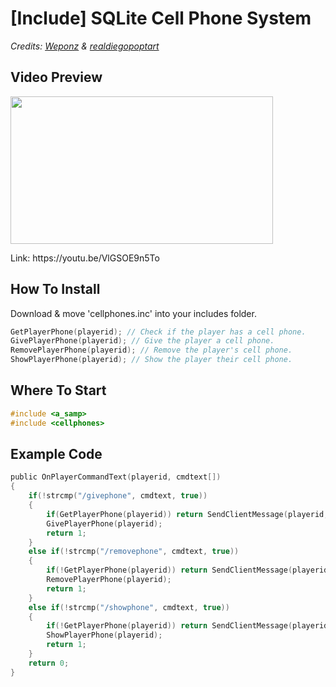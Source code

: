 # [Include] SQLite Cell Phone System

<p><em>Credits: <a href="https://github.com/WeponzTV" target="_blank">Weponz</a> & <a href="https://github.com/realdiegopoptart" target="_blank">realdiegopoptart</a></em></p>

## Video Preview

<p><a href="https://youtu.be/VlGSOE9n5To" target="_blank"><img src="https://i.imgur.com/lzpZMZk.jpg" width="420px" height="236px" /></a></p>

<p>Link: https://youtu.be/VlGSOE9n5To</p>

## How To Install

Download & move 'cellphones.inc' into your includes folder.

```c
GetPlayerPhone(playerid); // Check if the player has a cell phone.
GivePlayerPhone(playerid); // Give the player a cell phone.
RemovePlayerPhone(playerid); // Remove the player's cell phone.
ShowPlayerPhone(playerid); // Show the player their cell phone.
```

## Where To Start
```c
#include <a_samp>
#include <cellphones>
```

## Example Code
```c
public OnPlayerCommandText(playerid, cmdtext[])
{
	if(!strcmp("/givephone", cmdtext, true))
	{
		if(GetPlayerPhone(playerid)) return SendClientMessage(playerid, -1, "SERVER: You already have a phone.");
		GivePlayerPhone(playerid);
		return 1;
	}
	else if(!strcmp("/removephone", cmdtext, true))
	{
		if(!GetPlayerPhone(playerid)) return SendClientMessage(playerid, -1, "SERVER: You don't have a phone.");
		RemovePlayerPhone(playerid);
		return 1;
	}
	else if(!strcmp("/showphone", cmdtext, true))
	{
		if(!GetPlayerPhone(playerid)) return SendClientMessage(playerid, -1, "SERVER: You don't have a phone.");
		ShowPlayerPhone(playerid);
		return 1;
	}
	return 0;
}
``` 
